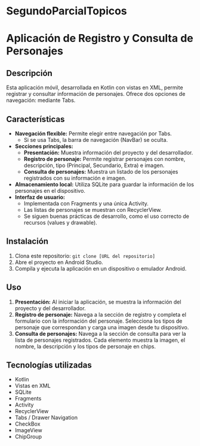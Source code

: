 # SegundoParcialTopicos
# Aplicación de Registro y Consulta de Personajes

## Descripción

Esta aplicación móvil, desarrollada en Kotlin con vistas en XML, permite registrar y consultar información de personajes. Ofrece dos opciones de navegación: mediante Tabs.

## Características

* **Navegación flexible:** Permite elegir entre navegación por Tabs.
    * Si se usa Tabs, la barra de navegación (NavBar) se oculta.
* **Secciones principales:**
    * **Presentación:** Muestra información del proyecto y del desarrollador.
    * **Registro de personaje:** Permite registrar personajes con nombre, descripción, tipo (Principal, Secundario, Extra) e imagen.
    * **Consulta de personajes:** Muestra un listado de los personajes registrados con su información e imagen.
* **Almacenamiento local:** Utiliza SQLite para guardar la información de los personajes en el dispositivo.
* **Interfaz de usuario:**
    * Implementada con Fragments y una única Activity.
    * Las listas de personajes se muestran con RecyclerView.
    * Se siguen buenas prácticas de desarrollo, como el uso correcto de recursos (values y drawable).

## Instalación

1. Clona este repositorio: `git clone [URL del repositorio]`
2. Abre el proyecto en Android Studio.
3. Compila y ejecuta la aplicación en un dispositivo o emulador Android.

## Uso

1. **Presentación:** Al iniciar la aplicación, se muestra la información del proyecto y del desarrollador.
2. **Registro de personaje:** Navega a la sección de registro y completa el formulario con la información del personaje. Selecciona los tipos de personaje que correspondan y carga una imagen desde tu dispositivo.
3. **Consulta de personajes:** Navega a la sección de consulta para ver la lista de personajes registrados. Cada elemento muestra la imagen, el nombre, la descripción y los tipos de personaje en chips.

## Tecnologías utilizadas

* Kotlin
* Vistas en XML
* SQLite
* Fragments
* Activity
* RecyclerView
* Tabs / Drawer Navigation
* CheckBox
* ImageView
* ChipGroup


